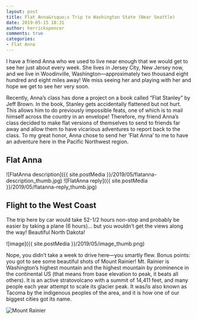 ```yaml
---
layout: post
title: Flat Anna&rsquo;s Trip to Washington State (Near Seattle)
date: 2019-05-15 18:31
author: herrickspencer
comments: true
categories:
- Flat Anna
---
```

I have a friend Anna who we used to live near enough that we would get to see her just about every week. She lives in Jersey City, New Jersey now, and we live in Woodinville, Washington—approximately two thousand eight hundred and eight miles away! We miss seeing her and playing with her and hope we get to see her very soon.

Recently, Anna’s class has done a project on a book called “Flat Stanley” by Jeff Brown. In the book, Stanley gets accidentally flattened but not hurt. This allows him to do previously impossible feats, one of which is to mail himself across the country in an envelope! Therefore, my friend Anna’s class decided to make flat versions of themselves to send to friends far away and allow them to have vicarious adventures to report back to the class. To my great honor, Anna chose to send her ‘Flat Anna’ to me to have an adventure here in the Pacific Northwest region.

## Flat Anna

![FlatAnna description]({{ site.postMedia }}/2019/05/flatanna-description_thumb.jpg)
![FlatAnna reply]({{ site.postMedia }}/2019/05/flatanna-reply_thumb.jpg)

## Flight to the West Coast

The trip here by car would take 52-1/2 hours non-stop and probably be easier by taking a plane (6 hours)… but you wouldn’t get the views along the way! Beautiful North Dakota!

![image]({{ site.postMedia }}/2019/05/image_thumb.png)

Nope, you didn’t take a week to drive here—you smartly flew. Bonus points: you got to see some beautiful shots of Mount Rainier! Mt. Rainier is Washington’s highest mountain and the highest mountain by prominence in the continental US (that means from base elevation to peak, it beats all others). It is an active stratovolcano with a summit of 14,411 feet, and many people each year attempt to scale its glacier peak. It was/is also known as Tacoma by the indigenous peoples of the area, and it is how one of our biggest cities got its name.

![Mount Rainier](https://upload.wikimedia.org/wikipedia/commons/thumb/f/f9/Rainier20200906.jpg/1920px-Rainier20200906.jpg)
